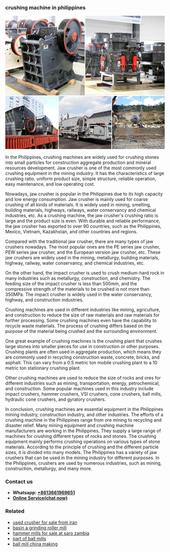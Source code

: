 <h3>crushing machine in philippines</h3><img src='1702953153.jpg' alt=''><p>In the Philippines, crushing machines are widely used for crushing stones into small particles for construction aggregate production and mineral resources development. Jaw crusher is one of the most commonly used crushing equipment in the mining industry. It has the characteristics of large crushing ratio, uniform product size, simple structure, reliable operation, easy maintenance, and low operating cost.</p><p>Nowadays, jaw crusher is popular in the Philippines due to its high capacity and low energy consumption. Jaw crusher is mainly used for coarse crushing of all kinds of materials. It is widely used in mining, smelting, building materials, highways, railways, water conservancy and chemical industries, etc. As a crushing machine, the jaw crusher's crushing ratio is large and the product size is even. With durable and reliable performance, the jaw crusher has exported to over 90 countries, such as the Philippines, Mexico, Vietnam, Kazakhstan, and other countries and regions.</p><p>Compared with the traditional jaw crusher, there are many types of jaw crushers nowadays. The most popular ones are the PE series jaw crusher, PEW series jaw crusher, and the European version jaw crusher, etc. These jaw crushers are widely used in the mining, metallurgy, building materials, highway, railway, water conservancy, and chemical industries, etc.</p><p>On the other hand, the impact crusher is used to crush medium-hard rock in many industries such as metallurgy, construction, and chemistry. The feeding size of the impact crusher is less than 500mm, and the compressive strength of the materials to be crushed is not more than 350MPa. The impact crusher is widely used in the water conservancy, highway, and construction industries.</p><p>Crushing machines are used in different industries like mining, agriculture, and construction to reduce the size of raw materials and raw materials for further processing. Some crushing machines even have the capability to recycle waste materials. The process of crushing differs based on the purpose of the material being crushed and the surrounding environment.</p><p>One great example of crushing machines is the crushing plant that crushes large stones into smaller pieces for use in construction or other purposes. Crushing plants are often used in aggregate production, which means they are commonly used in recycling construction waste, concrete, bricks, and asphalt. This can vary from a 0.5 metric ton mobile crushing plant to a 10 metric ton stationary crushing plant.</p><p>Other crushing machines are used to reduce the size of rocks and ores for different industries such as mining, transportation, energy, petrochemical, and construction. Some popular machines used in this industry include impact crushers, hammer crushers, VSI crushers, cone crushers, ball mills, hydraulic cone crushers, and gyratory crushers.</p><p>In conclusion, crushing machines are essential equipment in the Philippines mining industry, construction industry, and other industries. The efforts of a crushing machine in the Philippines range from ore mining to recycling and disaster relief. Many mining equipment and crushing machine manufacturers are working in the Philippines. They supply a large range of machines for crushing different types of rocks and stones. The crushing equipment mainly performs crushing operations on various types of stone materials. According to the principle of crushing and the different particle sizes, it is divided into many models. The Philippines has a variety of jaw crushers that can be used in the mining industry for different purposes. In the Philippines, crushers are used by numerous industries, such as mining, construction, metallurgy, and many more.</p><h3>Contact us</h3><ul><li><strong>Whatsapp:&nbsp;<a href="https://wa.me/8613661969651">+8613661969651</a></strong></li><li><a href="https://swt.shibang-china.com/?git&amp;zhl&amp;crushing machine in philippines"><strong>Online Service(chat now)</strong></a></li></ul><h3>Related</h3><ul><li><a href='used crusher for sale from iran.md'>used crusher for sale from iran</a></li><li><a href='basin a grinding roller mill.md'>basin a grinding roller mill</a></li><li><a href='hammer mills for sale at saro zambia.md'>hammer mills for sale at saro zambia</a></li><li><a href='part of ball mills.md'>part of ball mills</a></li><li><a href='ball mill china making.md'>ball mill china making</a></li></ul>